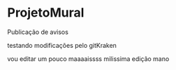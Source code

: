 # ProjetoMural
Publicação de avisos

testando modificações pelo gitKraken

vou editar um pouco maaaaissss
milissima edição mano 